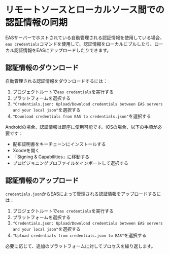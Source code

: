 # リモートソースとローカルソース間での認証情報の同期

EASサーバーでホストされている自動管理される認証情報を使用している場合、`eas credentials`コマンドを使用して、認証情報をローカルにプルしたり、ローカル認証情報をEASにアップロードしたりできます。

## 認証情報のダウンロード

自動管理される認証情報をダウンロードするには：
1. プロジェクトルートで`eas credentials`を実行する
2. プラットフォームを選択する
3. `"Credentials.json: Upload/Download credentials between EAS servers and your local json"`を選択する
4. `"Download credentials from EAS to credentials.json"`を選択する

Androidの場合、認証情報は即座に使用可能です。iOSの場合、以下の手順が必要です：
- 配布証明書をキーチェーンにインストールする
- Xcodeを開く
- 「Signing & Capabilities」に移動する
- プロビジョニングプロファイルをインポートして選択する

## 認証情報のアップロード

`credentials.json`からEASによって管理される認証情報をアップロードするには：
1. プロジェクトルートで`eas credentials`を実行する
2. プラットフォームを選択する
3. `"Credentials.json: Upload/Download credentials between EAS servers and your local json"`を選択する
4. `"Upload credentials from credentials.json to EAS"`を選択する

必要に応じて、追加のプラットフォームに対してプロセスを繰り返します。

